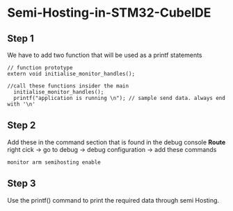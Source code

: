 # Semi-Hosting-in-STM32-CubeIDE

## Step 1
We have to add two function that will be used as a printf statements
```
// function prototype
extern void initialise_monitor_handles();

//call these functions insider the main
  initialise_monitor_handles();
  printf("application is running \n"); // sample send data. always end with '\n'
```
## Step 2
Add these in the command section that is found in the debug console
**Route**
right cick -> go to debug -> debug configuration -> add these commands
```
monitor arm semihosting enable 
```
## Step 3

Use the printf() command to print the required data through semi Hosting.

